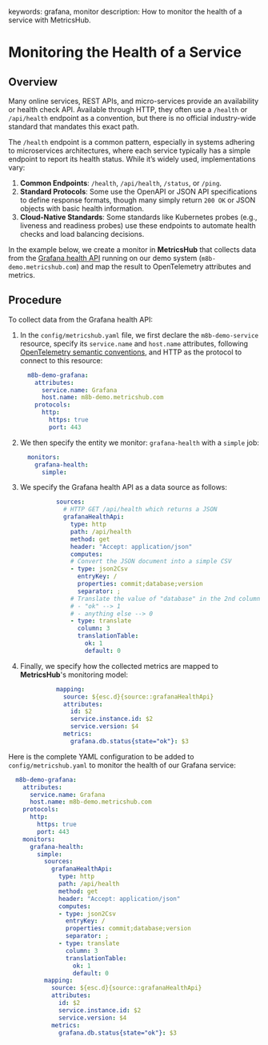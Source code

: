 keywords: grafana, monitor
description: How to monitor the health of a service with MetricsHub.

# Monitoring the Health of a Service

## Overview

Many online services, REST APIs, and micro-services provide an availability or health check API. Available through HTTP, they often use a `/health` or `/api/health` endpoint as a convention, but there is no official industry-wide standard that mandates this exact path.

The `/health` endpoint is a common pattern, especially in systems adhering to microservices architectures, where each service typically has a simple endpoint to report its health status. While it’s widely used, implementations vary:

1. **Common Endpoints**: `/health`, `/api/health`, `/status`, or `/ping`.
2. **Standard Protocols**: Some use the OpenAPI or JSON API specifications to define response formats, though many simply return `200 OK` or JSON objects with basic health information.
3. **Cloud-Native Standards**: Some standards like Kubernetes probes (e.g., liveness and readiness probes) use these endpoints to automate health checks and load balancing decisions.

In the example below, we create a monitor in **MetricsHub** that collects data from the [Grafana health API](https://grafana.com/docs/grafana/latest/developers/http_api/other/#returns-health-information-about-grafana) running on our demo system (`m8b-demo.metricshub.com`) and map the result to OpenTelemetry attributes and metrics.

## Procedure

To collect data from the Grafana health API:

1. In the `config/metricshub.yaml` file, we first declare the `m8b-demo-service` resource, specify its `service.name` and `host.name` attributes, following [OpenTelemetry semantic conventions](https://opentelemetry.io/docs/specs/semconv/resource/), and HTTP as the protocol to connect to this resource:

    ```yaml
      m8b-demo-grafana:
        attributes:
          service.name: Grafana
          host.name: m8b-demo.metricshub.com
        protocols:
          http:
            https: true
            port: 443
    ```

2. We then specify the entity we monitor: `grafana-health` with a `simple` job:  

    ```yaml
      monitors:
        grafana-health:
          simple: 
    ```
3. We specify the Grafana health API as a data source as follows:

    ```yaml
              sources:
                # HTTP GET /api/health which returns a JSON
                grafanaHealthApi:
                  type: http
                  path: /api/health
                  method: get
                  header: "Accept: application/json"
                  computes:
                  # Convert the JSON document into a simple CSV
                  - type: json2Csv
                    entryKey: /
                    properties: commit;database;version
                    separator: ;
                  # Translate the value of "database" in the 2nd column:
                  # - "ok" --> 1
                  # - anything else --> 0
                  - type: translate
                    column: 3
                    translationTable:
                      ok: 1
                      default: 0
    ```
4. Finally, we specify how the collected metrics are mapped to **MetricsHub**'s monitoring model:

    ```yaml
              mapping:
                source: ${esc.d}{source::grafanaHealthApi}
                attributes:
                  id: $2
                  service.instance.id: $2
                  service.version: $4
                metrics:
                  grafana.db.status{state="ok"}: $3
    ```

Here is the complete YAML configuration to be added to `config/metricshub.yaml` to monitor the health of our Grafana service:

```yaml
  m8b-demo-grafana:
    attributes:
      service.name: Grafana
      host.name: m8b-demo.metricshub.com
    protocols:
      http:
        https: true
        port: 443
    monitors:
      grafana-health:
        simple: 
          sources:
            grafanaHealthApi:
              type: http
              path: /api/health
              method: get
              header: "Accept: application/json"
              computes:
              - type: json2Csv
                entryKey: /
                properties: commit;database;version
                separator: ;
              - type: translate
                column: 3
                translationTable:
                  ok: 1
                  default: 0
          mapping:
            source: ${esc.d}{source::grafanaHealthApi}
            attributes:
              id: $2
              service.instance.id: $2
              service.version: $4
            metrics:
              grafana.db.status{state="ok"}: $3
```